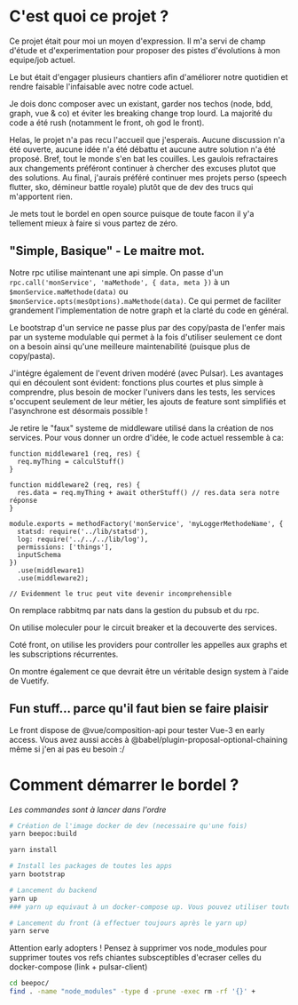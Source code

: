 # C'est quoi ce projet ?

Ce projet était pour moi un moyen d'expression. Il m'a servi de champ d'étude et d'experimentation pour proposer des pistes d'évolutions à mon equipe/job actuel.

Le but était d'engager plusieurs chantiers afin d'améliorer notre quotidien et rendre faisable l'infaisable avec notre code actuel.

Je dois donc composer avec un existant, garder nos techos (node, bdd, graph, vue & co) et éviter les breaking change trop lourd. La majorité du code a été rush (notamment le front, oh god le front).

Helas, le projet n'a pas recu l'accueil que j'esperais. Aucune discussion n'a été ouverte, aucune idée n'a été débattu et aucune autre solution n'a été proposé. Bref, tout le monde s'en bat les couilles. Les gaulois refractaires aux changements préféront continuer à chercher des excuses plutot que des solutions. Au final, j'aurais préféré continuer mes projets perso (speech flutter, sko, démineur battle royale) plutôt que de dev des trucs qui m'apportent rien.

Je mets tout le bordel en open source puisque de toute facon il y'a tellement mieux à faire si vous partez de zéro.

## "Simple, Basique" - Le maitre mot.

Notre rpc utilise maintenant une api simple. On passe d'un `rpc.call('monService', 'maMethode', { data, meta })` à un `$monService.maMethode(data)` ou `$monService.opts(mesOptions).maMethode(data)`. Ce qui permet de faciliter grandement l'implementation de notre graph et la clarté du code en général. 

Le bootstrap d'un service ne passe plus par des copy/pasta de l'enfer mais par un systeme modulable qui permet à la fois d'utiliser seulement ce dont on a besoin ainsi qu'une meilleure maintenabilité (puisque plus de copy/pasta).

J'intégre également de l'event driven modéré (avec Pulsar). Les avantages qui en découlent sont évident: fonctions plus courtes et plus simple à comprendre, plus besoin de mocker l'univers dans les tests, les services s'occupent seulement de leur métier, les ajouts de feature sont simplifiés et l'asynchrone est désormais possible !

Je retire le "faux" systeme de middleware utilisé dans la création de nos services. Pour vous donner un ordre d'idée, le code actuel ressemble à ca:

```
function middleware1 (req, res) {
  req.myThing = calculStuff()
}

function middleware2 (req, res) {
  res.data = req.myThing + await otherStuff() // res.data sera notre réponse
}

module.exports = methodFactory('monService', 'myLoggerMethodeName', {
  statsd: require('../lib/statsd'),
  log: require('../../../lib/log'),
  permissions: ['things'],
  inputSchema
})
  .use(middleware1)
  .use(middleware2);

// Evidemment le truc peut vite devenir incomprehensible
```


On remplace rabbitmq par nats dans la gestion du pubsub et du rpc.

On utilise moleculer pour le circuit breaker et la decouverte des services.

Coté front, on utilise les providers pour controller les appelles aux graphs et les subscriptions récurrentes. 

On montre également ce que devrait être un véritable design system à l'aide de Vuetify.


## Fun stuff... parce qu'il faut bien se faire plaisir


Le front dispose de @vue/composition-api pour tester Vue-3 en early access. Vous avez aussi accès à @babel/plugin-proposal-optional-chaining même si j'en ai pas eu besoin :/


# Comment démarrer le bordel ?

_Les commandes sont à lancer dans l'ordre_

``` bash
# Création de l'image docker de dev (necessaire qu'une fois)
yarn beepoc:build

yarn install

# Install les packages de toutes les apps
yarn bootstrap

# Lancement du backend
yarn up
### yarn up equivaut à un docker-compose up. Vous pouvez utiliser toutes les fonctionnalites de docker-compose normalement. (docker-compose logs, docker-compose stop, docker-compose restart, ...)

# Lancement du front (à effectuer toujours après le yarn up)
yarn serve
```


Attention early adopters ! Pensez à supprimer vos node_modules pour supprimer toutes vos refs chiantes subsceptibles d'ecraser celles du docker-compose (link + pulsar-client)
``` bash
cd beepoc/
find . -name "node_modules" -type d -prune -exec rm -rf '{}' +
```

